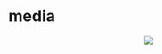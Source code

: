 # media
<p align="center">
  <img src="https://github.com/AXErunners/axe/raw/master/img/axe-tx-long-bk.png"/>
</p>
